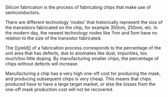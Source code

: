 Silicon fabrication is the process of fabricating chips that make use of semiconductors.

There are different technology 'nodes' that historically represent the size of the transistors fabricated on the chip, for example 350nm, 250nm, etc. In the modern day, the newest technology nodes like 7nm and 5nm have no relation to the size of the transistor fabricated.

The [[yield]] of a fabrication process corresponds to the percentage of the unit area that has defects, due to anomalies like dust, impurities, too much/too little doping. By manufacturing smaller chips, the percentage of chips without defects will increase.

Manufacturing a chip has a very high one-off cost for producing the mask, and producing subsequent chips is very cheap. This means that chips produced have to have a large target market, or else the losses from the one-off mask production cost will not be recovered.